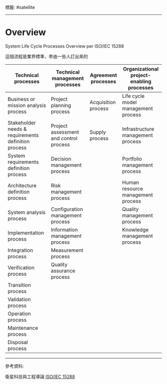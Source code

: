標籤: #satellite 

---

# Overview

System Life Cycle Processes Overview per ISO/IEC 15288

這個流程是業界標準，李由一些人訂出來的

| Technical processes                                 | Technical management processes         | Agreement processes | Organizational project-enabling processes |
| --------------------------------------------------- | -------------------------------------- | ------------------- | ----------------------------------------- |
| Business or mission analysis process                | Project planning process               | Acquisition process | Life cycle model management process       |
| Stakeholder needs & requirements definition process | Project assessment and control process | Supply process      | Infrastructure management process         |
| System requirements definition process              | Decision management process            |                     | Portfolio management process              |
| Architecture definition process                     | Risk management process                |                     | Human resource management process         |
| System analysis process                             | Configuration management process       |                     | Quality management process                |
| Implementation process                              | Information management process         |                     | Knowledge management process              | 
| Integration process                                 | Measurement process                    |                     |                                           |
| Verification process                                | Quality assurance process              |                     |                                           |
| Transition process                                  |                                        |                     |                                           |
| Validation process                                  |                                        |                     |                                           |
| Operation process                                   |                                        |                     |                                           |
| Maintenance process                                 |                                        |                     |                                           |
| Disposal process                                    |                                        |                     |                                           |

---

參考資料:

衛星科技與工程導論
[ISO/IEC 15288](https://en.wikipedia.org/wiki/ISO/IEC_15288)